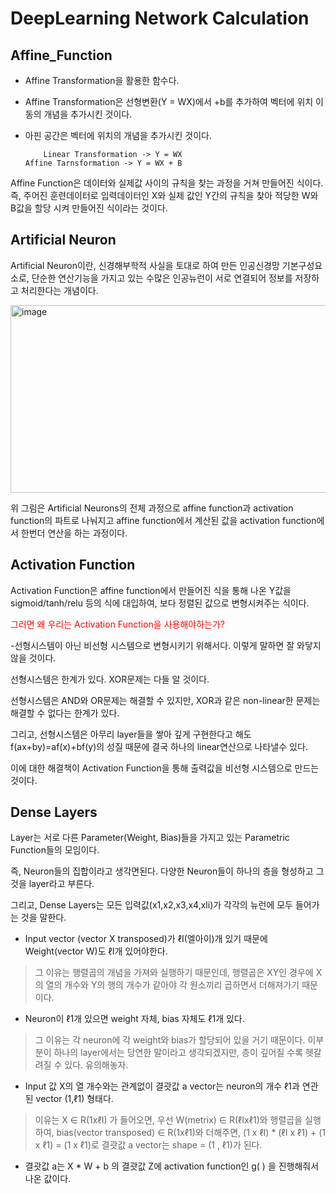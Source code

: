 # DeepLearning Network Calculation

## Affine_Function

- Affine Transformation을 활용한 함수다. 
- Affine Transformation은 선형변환(Y = WX)에서 +b를 추가하여 벡터에 위치 이동의 개념을 추가시킨 것이다.
- 아핀 공간은 벡터에 위치의 개념을 추가시킨 것이다.
 
          Linear Transformation -> Y = WX                               Affine Tarnsformation -> Y = WX + B
 
Affine Function은 데이터와 실제값 사이의 규칙을 찾는 과정을 거쳐 만들어진 식이다.
즉, 주어진 훈련데이터로 입력데이터인 X와 실제 값인 Y간의 규칙을 찾아 적당한 W와 B값을 할당 시켜 만들어진 식이라는 것이다.

## Artificial Neuron

Artificial Neuron이란, 신경해부학적 사실을 토대로 하여 만든 인공신경망 기본구성요소로, 단순한 연산기능을 가지고 있는 수많은 인공뉴런이 서로 연결되어 정보를 저장하고 처리한다는 개념이다.

<img width="534" alt="image" src="https://user-images.githubusercontent.com/49609175/210253075-9c93a86c-8295-4cb6-bbef-370b93a8ef10.png" width="500" height="300">

위 그림은 Artificial Neurons의 전체 과정으로 affine function과 activation function의 파트로 나눠지고 affine function에서 계산된 값을 activation function에서 한번더 연산을 하는 과정이다.

## Activation Function

Activation Function은 affine function에서 만들어진 식을 통해 나온 Y값을 sigmoid/tanh/relu 등의 식에 대입하여, 보다 정렬된 값으로 변형시켜주는 식이다.
 
<span style="color:red">그러면 왜 우리는 Activation Function을 사용해야하는가?</span>
 
-선형시스템이 아닌 비선형 시스템으로 변형시키기 위해서다. 이렇게 말하면 잘 와닿지 않을 것이다.
 
선형시스템은 한계가 있다. XOR문제는 다들 알 것이다.

선형시스템은 AND와 OR문제는 해결할 수 있지만, XOR과 같은 non-linear한 문제는 해결할 수 없다는 한계가 있다.

그리고, 선형시스템은 아무리 layer들을 쌓아 깊게 구현한다고 해도 f(ax+by)=af(x)+bf(y)의 성질 때문에 결국 하나의 linear연산으로 나타낼수 있다.

이에 대한 해결책이 Activation Function을 통해 출력값을 비선형 시스템으로 만드는것이다.

## Dense Layers

Layer는 서로 다른 Parameter(Weight, Bias)들을 가지고 있는 Parametric Function들의 모임이다.

즉, Neuron들의 집합이라고 생각면된다. 다양한 Neuron들이 하나의 층을 형성하고 그것을 layer라고 부른다.

그리고, Dense Layers는 모든 입력값(x1,x2,x3,x4,xli)가 각각의 뉴런에 모두 들어가는 것을 말한다.

- Input vector (vector X transposed)가 ℓI(엘아이)개 있기 때문에 Weight(vector W)도 ℓI개 있어야한다.
> 그 이유는 행렬곱의 개념을 가져와 실행하기 때문인데, 행렬곱은 XY인 경우에 X의 열의 개수와 Y의 행의 개수가 같아야 각 원소끼리 곱하면서 더해져가기 때문이다.
 
- Neuron이 ℓ1개 있으면 weight 자체, bias 자체도 ℓ1개 있다.
> 그 이유는 각 neuron에 각 weight와 bias가 할당되어 있을 거기 때문이다. 이부분이 하나의 layer에서는 당연한 말이라고 생각되겠지만, 층이 깊어질 수록 헷갈려질 수 있다. 유의해놓자.

- Input 값 X의 열 개수와는 관계없이 결괏값 a vector는 neuron의 개수 ℓ1과 연관된 vector (1,ℓ1) 형태다.
> 이유는 X ∈ R(1xℓI) 가 들어오면, 우선 W(metrix) ∈ R(ℓIxℓ1)와 행렬곱을 실행하여, bias(vector transposed) ∈ R(1xℓ1)와 더해주면, (1 x ℓI) * (ℓI x ℓ1) + (1 x ℓ1) = (1 x ℓ1)로 결괏값 a vector는 shape = (1 , ℓ1)가 된다.
 
- 결괏값 a는 X * W + b 의 결괏값 Z에 activation function인 g( ) 을 진행해줘서 나온 값이다.

